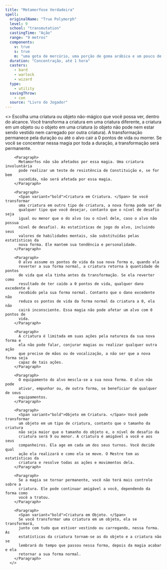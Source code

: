 ```yaml
---
title: "Metamorfose Verdadeira"
spell:
  originalName: "True Polymorph"
  level: 9
  school: "transmutation"
  castingTime: "Ação"
  range: "9 metros"
  components:
    v: true
    s: true
    m: "uma gota de mercúrio, uma porção de goma arábica e um pouco de fumaça"
  duration: "Concentração, até 1 hora"
  casters:
    - bard
    - warlock
    - wizard
  type:
    - utility
  savingThrow:
    - con
  source: "Livro do Jogador"
---
```


<>
<Paragraph>
Escolha uma criatura ou objeto não-mágico que você possa ver, dentro
do alcance. Você transforma a criatura em uma criatura diferente, a
criatura em um objeto ou o objeto em uma criatura (o objeto não pode
nem estar sendo vestido nem carregado por outra criatura). A
transformação permanece pela duração ou até o alvo cair a 0 pontos de
vida ou morrer. Se você se concentrar nessa magia por toda a duração,
a transformação será permanente.
</Paragraph>

        <Paragraph>
          Metamorfos não são afetados por essa magia. Uma criatura involuntária
          pode realizar um teste de resistência de Constituição e, se for bem
          sucedida, não será afetada por essa magia.
        </Paragraph>

        <Paragraph>
          <Span variant="bold">Criatura em Criatura. </Span> Se você transformar
          uma criatura em outro tipo de criatura, a nova forma pode ser de
          qualquer tipo que você desejar, contanto que o nível de desafio seja
          igual ou menor que o do alvo (ou o nível dele, caso o alvo não possua
          nível de desafio). As estatísticas de jogo do alvo, incluindo seus
          valores de habilidades mentais, são substituídas pelas estatísticas da
          nova forma. Ele mantem sua tendência e personalidade.
        </Paragraph>

        <Paragraph>
          O alvo assume os pontos de vida da sua nova forma e, quando ela
          reverter a sua forma normal, a criatura retorna à quantidade de pontos
          de vida que ela tinha antes da transformação. Se ela reverter como
          resultado de ter caído a 0 pontos de vida, qualquer dano excedente é
          recebido pela sua forma normal. Contanto que o dano excedente não
          reduza os pontos de vida da forma normal da criatura a 0, ela não
          cairá inconsciente. Essa magia não pode afetar um alvo com 0 pontos de
          vida.
        </Paragraph>

        <Paragraph>
          A criatura é limitada em suas ações pela natureza da sua nova forma e
          ela não pode falar, conjurar magias ou realizar qualquer outra ação
          que precise de mãos ou de vocalização, a não ser que a nova forma seja
          capaz de tais ações.
        </Paragraph>

        <Paragraph>
          O equipamento do alvo mescla-se a sua nova forma. O alvo não pode
          ativar, empunhar ou, de outra forma, se beneficiar de qualquer de seus
          equipamentos.
        </Paragraph>

        <Paragraph>
          <Span variant="bold">Objeto em Criatura. </Span> Você pode transformar
          um objeto em um tipo de criatura, contanto que o tamanho da criatura
          não seja maior que o tamanho do objeto e, o nível de desafio da
          criatura será 9 ou menor. A criatura é amigável a você e aos seus
          companheiros. Ela age em cada um dos seus turnos. Você decide qual
          ação ela realizará e como ela se move. O Mestre tem as estatísticas da
          criatura e resolve todas as ações e movimentos dela.
        </Paragraph>

        <Paragraph>
          Se a magia se tornar permanente, você não terá mais controle sobre a
          criatura. Ele pode continuar amigável a você, dependendo da forma como
          você a tratou.
        </Paragraph>

        <Paragraph>
          <Span variant="bold">Criatura em Objeto. </Span>
          Se você transformar uma criatura em um objeto, ela se transformará,
          junto com tudo que estiver vestindo ou carregando, nessa forma. As
          estatísticas da criatura tornam-se as do objeto e a criatura não se
          lembrará do tempo que passou nessa forma, depois da magia acabar e ela
          retornar a sua forma normal.
        </Paragraph>
      </>
